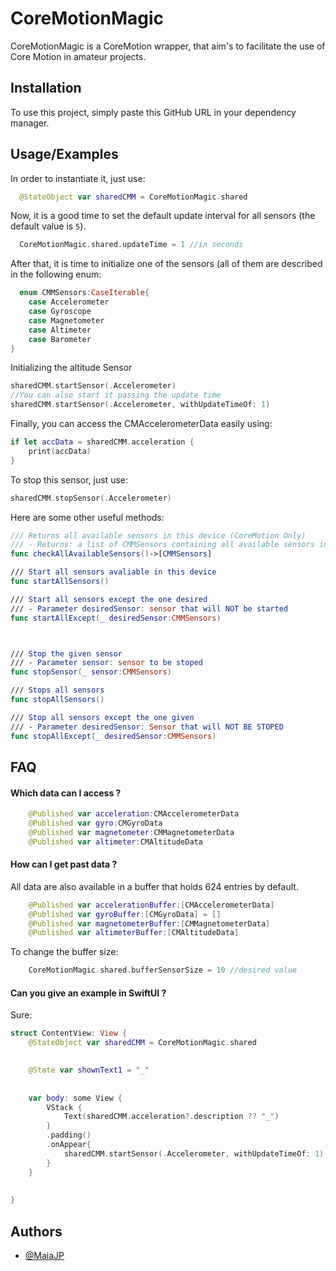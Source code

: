 
# CoreMotionMagic
CoreMotionMagic is a CoreMotion wrapper, that aim's to facilitate the use of Core Motion in amateur projects.

## Installation

To use this project, simply paste this GitHub URL in your dependency manager. 
    
## Usage/Examples

In order to instantiate it, just use:

```swift
  @StateObject var sharedCMM = CoreMotionMagic.shared
```

Now, it is a good time to set the default update interval for all sensors (the default value is `5`).

```swift
  CoreMotionMagic.shared.updateTime = 1 //in seconds
```

After that, it is time to initialize one of the sensors (all of them are described in the following enum:
```swift
  enum CMMSensors:CaseIterable{
    case Accelerometer
    case Gyroscope
    case Magnetometer
    case Altimeter
    case Barometer
}
```

Initializing the altitude Sensor
```swift
sharedCMM.startSensor(.Accelerometer)
//You can also start it passing the update time
sharedCMM.startSensor(.Accelerometer, withUpdateTimeOf: 1)
```

Finally, you can access the CMAccelerometerData easily using: 
```swift
if let accData = sharedCMM.acceleration {
    print(accData)
}
```

To stop this sensor, just use:
```swift
sharedCMM.stopSensor(.Accelerometer)
```
Here are some other useful methods:
```swift
/// Returns all available sensors in this device (CoreMotion Only)
/// - Returns: a list of CMMSensors containing all available sensors in this device
func checkAllAvailableSensors()->[CMMSensors]

/// Start all sensors avaliable in this device
func startAllSensors()

/// Start all sensors except the one desired
/// - Parameter desiredSensor: sensor that will NOT be started
func startAllExcept(_ desiredSensor:CMMSensors)



/// Stop the given sensor
/// - Parameter sensor: sensor to be stoped
func stopSensor(_ sensor:CMMSensors)

/// Stops all sensors
func stopAllSensors()

/// Stop all sensors except the one given
/// - Parameter desiredSensor: Sensor that will NOT BE STOPED
func stopAllExcept(_ desiredSensor:CMMSensors)

```
## FAQ

#### Which data can I access ? 

```swift
    @Published var acceleration:CMAccelerometerData
    @Published var gyro:CMGyroData
    @Published var magnetometer:CMMagnetometerData
    @Published var altimeter:CMAltitudeData
```

#### How can I get past data ? 

All data are also available in a buffer that holds 624 entries by default.
```swift
    @Published var accelerationBuffer:[CMAccelerometerData]
    @Published var gyroBuffer:[CMGyroData] = []
    @Published var magnetometerBuffer:[CMMagnetometerData]
    @Published var altimeterBuffer:[CMAltitudeData]
```

To change the buffer size: 

```swift
    CoreMotionMagic.shared.bufferSensorSize = 10 //desired value
```


#### Can you give an example in SwiftUI ? 
Sure:
```swift
struct ContentView: View {
    @StateObject var sharedCMM = CoreMotionMagic.shared

    
    @State var shownText1 = "_"
    
    
    var body: some View {
        VStack {
            Text(sharedCMM.acceleration?.description ?? "_")
        }
        .padding()
        .onAppear{
            sharedCMM.startSensor(.Accelerometer, withUpdateTimeOf: 1)
        }
    }
    
    
}
```



## Authors

- [@MaiaJP](https://github.com/Maia-jp)



